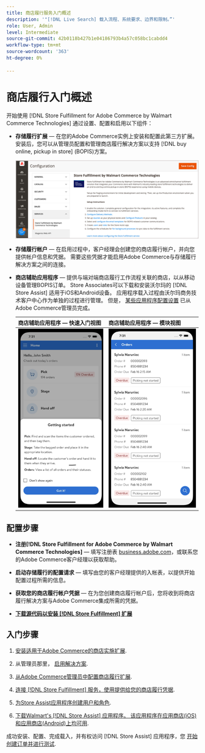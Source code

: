 ```yaml
---
title: 商店履行服务入门概述
description: '"[!DNL Live Search] 载入流程、系统要求、边界和限制。”'
role: User, Admin
level: Intermediate
source-git-commit: 42b0118b427b1e04186793b4a57c058bc1cabdd4
workflow-type: tm+mt
source-wordcount: '363'
ht-degree: 0%

---
```


# 商店履行入门概述

开始使用 [!DNL Store Fulfillment for Adobe Commerce by Walmart Commerce Technologies] 通过设置、配置和启用以下组件：

- **存储履行扩展** — 在您的Adobe Commerce实例上安装和配置此第三方扩展。 安装后，您可以从管理员配置和管理商店履行解决方案以支持 [!DNL buy online, pickup in store] (BOPIS)方案。

   ![[!DNL Store Fulfillment Service] 管理视图中的配置](assets/store-fulfillment-admin-home.png)

- **存储履行帐户** — 在启用过程中，客户经理会创建您的商店履行帐户，并向您提供帐户信息和凭据。 需要这些凭据才能启用Adobe Commerce与存储履行解决方案之间的连接。

- **商店辅助应用程序** — 提供与端对端商店履行工作流程关联的商店，以从移动设备管理BOPIS订单。 Store Associates可以下载和安装沃尔玛的 [!DNL Store Assist] 适用于iOS和Android设备。 应用程序载入过程由沃尔玛商务技术客户中心作为单独的过程进行管理。 但是， [某些应用程序配置设置](user-setup.md) 已从Adobe Commerce管理员完成。

   | 商店辅助应用程序 — 快速入门视图 | 商店辅助应用程序 — 模块视图 |
   |-------------------------------------------------------------------------------------------------------------|-----------------------------------------------------------------------------------------------|
   | ![[!DNL Store Assist App Getting Started] 在移动设备上查看](assets/store-assist-get-started-small.png) | ![[!DNL Store Assist App Orders view] 在移动设备上](assets/store-assist-orders-small.png) |

## 配置步骤

- **注册[!DNL Store Fulfillment for Adobe Commerce by Walmart Commerce Technologies]** — 填写注册表 [business.adobe.com](https://business.adobe.com/resources/store-fulfillment.html)，或联系您的Adobe Commerce客户经理以获取帮助。

- **启动存储履行的配置请求** — 填写由您的客户经理提供的入帐表，以提供开始配置过程所需的信息。

- **获取您的商店履行帐户凭据** — 在为您创建商店履行帐户后，您将收到将商店履行解决方案与Adobe Commerce集成所需的凭据。

- **[下载源代码以安装 [!DNL Store Fulfillment] 扩展](install.md)**

## 入门步骤

1. [安装适用于Adobe Commerce的商店实施扩展](install.md).

1. 从管理员那里， [启用解决方案](enable-general.md).

1. [从Adobe Commerce管理员中配置商店履行扩展](service-config-settings-overview.md).

1. [连接 [!DNL Store Fulfillment] 服务，使用提供给您的商店履行凭据](connect-set-up-service.md).

1. [为Store Assist应用程序创建用户和角色](user-setup.md).

1. [下载Walmart&#39;s [!DNL Store Assist] 应用程序。 该应用程序在应用商店(iOS)和应用商店(Android)上均可用](app-setup.md).

成功安装、配置、完成载入，并有权访问 [!DNL Store Assist] 应用程序，您 [开始创建订单并进行测试](test-and-deploy.md).

